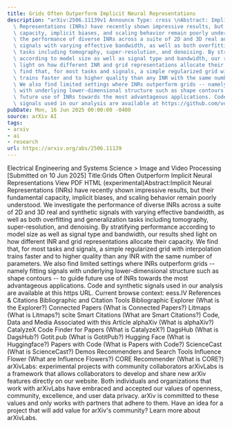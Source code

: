 ```yaml
---
title: Grids Often Outperform Implicit Neural Representations
description: "arXiv:2506.11139v1 Announce Type: cross \nAbstract: Implicit Neural\
  \ Representations (INRs) have recently shown impressive results, but their fundamental\
  \ capacity, implicit biases, and scaling behavior remain poorly understood. We investigate\
  \ the performance of diverse INRs across a suite of 2D and 3D real and synthetic\
  \ signals with varying effective bandwidth, as well as both overfitting and generalization\
  \ tasks including tomography, super-resolution, and denoising. By stratifying performance\
  \ according to model size as well as signal type and bandwidth, our results shed\
  \ light on how different INR and grid representations allocate their capacity. We\
  \ find that, for most tasks and signals, a simple regularized grid with interpolation\
  \ trains faster and to higher quality than any INR with the same number of parameters.\
  \ We also find limited settings where INRs outperform grids -- namely fitting signals\
  \ with underlying lower-dimensional structure such as shape contours -- to guide\
  \ future use of INRs towards the most advantageous applications. Code and synthetic\
  \ signals used in our analysis are available at https://github.com/voilalab/INR-benchmark."
pubDate: Mon, 16 Jun 2025 00:00:00 -0400
source: arXiv AI
tags:
- arxiv
- ai
- research
url: https://arxiv.org/abs/2506.11139
---
```


Electrical Engineering and Systems Science > Image and Video Processing
[Submitted on 10 Jun 2025]
Title:Grids Often Outperform Implicit Neural Representations
View PDF HTML (experimental)Abstract:Implicit Neural Representations (INRs) have recently shown impressive results, but their fundamental capacity, implicit biases, and scaling behavior remain poorly understood. We investigate the performance of diverse INRs across a suite of 2D and 3D real and synthetic signals with varying effective bandwidth, as well as both overfitting and generalization tasks including tomography, super-resolution, and denoising. By stratifying performance according to model size as well as signal type and bandwidth, our results shed light on how different INR and grid representations allocate their capacity. We find that, for most tasks and signals, a simple regularized grid with interpolation trains faster and to higher quality than any INR with the same number of parameters. We also find limited settings where INRs outperform grids -- namely fitting signals with underlying lower-dimensional structure such as shape contours -- to guide future use of INRs towards the most advantageous applications. Code and synthetic signals used in our analysis are available at this https URL.
Current browse context:
eess.IV
References & Citations
Bibliographic and Citation Tools
Bibliographic Explorer (What is the Explorer?)
Connected Papers (What is Connected Papers?)
Litmaps (What is Litmaps?)
scite Smart Citations (What are Smart Citations?)
Code, Data and Media Associated with this Article
alphaXiv (What is alphaXiv?)
CatalyzeX Code Finder for Papers (What is CatalyzeX?)
DagsHub (What is DagsHub?)
Gotit.pub (What is GotitPub?)
Hugging Face (What is Huggingface?)
Papers with Code (What is Papers with Code?)
ScienceCast (What is ScienceCast?)
Demos
Recommenders and Search Tools
Influence Flower (What are Influence Flowers?)
CORE Recommender (What is CORE?)
arXivLabs: experimental projects with community collaborators
arXivLabs is a framework that allows collaborators to develop and share new arXiv features directly on our website.
Both individuals and organizations that work with arXivLabs have embraced and accepted our values of openness, community, excellence, and user data privacy. arXiv is committed to these values and only works with partners that adhere to them.
Have an idea for a project that will add value for arXiv's community? Learn more about arXivLabs.